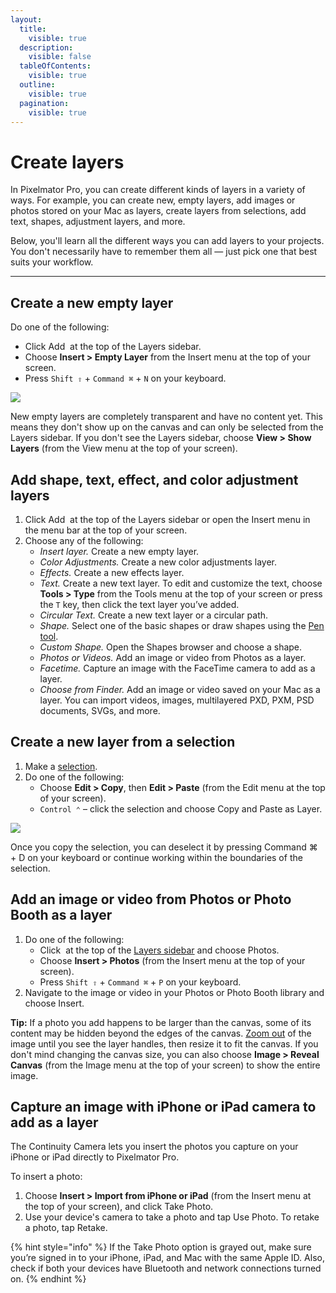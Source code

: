 ```yaml
---
layout:
  title:
    visible: true
  description:
    visible: false
  tableOfContents:
    visible: true
  outline:
    visible: true
  pagination:
    visible: true
---
```


# Create layers

In Pixelmator Pro, you can create different kinds of layers in a variety of ways. For example, you can create new, empty layers, add images or photos stored on your Mac as layers, create layers from selections, add text, shapes, adjustment layers, and more.

Below, you'll learn all the different ways you can add layers to your projects. You don't necessarily have to remember them all — just pick one that best suits your workflow.

***

## Create a new empty layer

Do one of the following:

* Click Add <img src="https://help.pixelmator.com/pixelmator-pro/3.5/assets/English/1604676890000.png" alt="" data-size="line"> at the top of the Layers sidebar.
* Choose **Insert > Empty Layer** from the Insert menu at the top of your screen.
* Press `Shift ⇧` + `Command ⌘` + `N` on your keyboard.

![](https://help.pixelmator.com/pixelmator-pro/3.5/assets/English/1655726035000.jpeg)

New empty layers are completely transparent and have no content yet. This means they don't show up on the canvas and can only be selected from the Layers sidebar. If you don't see the Layers sidebar, choose **View > Show Layers** (from the View menu at the top of your screen).

## Add shape, text, effect, and color adjustment layers

1. Click Add <img src="https://help.pixelmator.com/pixelmator-pro/3.5/assets/English/1648724547000.png" alt="" data-size="line"> at the top of the Layers sidebar or open the Insert menu in the menu bar at the top of your screen.
2. Choose any of the following:
   * _Insert layer._ Create a new empty layer.
   * _Color Adjustments._ Create a new color adjustments layer.
   * _Effects._ Create a new effects layer.
   * _Text._ Create a new text layer. To edit and customize the text, choose **Tools > Type** from the Tools menu at the top of your screen or press the `T` key, then click the text layer you’ve added.
   * _Circular Text._ Create a new text layer or a circular path.
   * _Shape._ Select one of the basic shapes or draw shapes using the [Pen tool](https://www.pixelmator.com/support/guide/pixelmator-pro/776).
   * _Custom Shape._ Open the Shapes browser and choose a shape.
   * _Photos or Videos._ Add an image or video from Photos as a layer.
   * _Facetime._ Capture an image with the FaceTime camera to add as a layer.
   * _Choose from Finder._ Add an image or video saved on your Mac as a layer. You can import videos, images, multilayered PXD, PXM, PSD documents, SVGs, and more.

## Create a new layer from a selection

1. Make a [selection](https://www.pixelmator.com/support/guide/pixelmator-pro/764).
2. Do one of the following:
   * Choose **Edit > Copy**, then **Edit > Paste** (from the Edit menu at the top of your screen).
   * `Control ⌃` – click the selection and choose Copy and Paste as Layer.

![](https://help.pixelmator.com/pixelmator-pro/3.5/assets/English/1655725499000.jpeg)

Once you copy the selection, you can deselect it by pressing Command ⌘ + D on your keyboard or continue working within the boundaries of the selection.

## Add an image or video from Photos or Photo Booth as a layer

1. Do one of the following:
   * Click <img src="https://help.pixelmator.com/pixelmator-pro/3.5/assets/English/1648724547000.png" alt="" data-size="line"> at the top of the [Layers sidebar](https://www.pixelmator.com/support/guide/pixelmator-pro/#glossary) and choose Photos.
   * Choose **Insert > Photos** (from the Insert menu at the top of your screen).
   * Press `Shift ⇧` + `Command ⌘` + `P` on your keyboard.
2. Navigate to the image or video in your Photos or Photo Booth library and choose Insert.

**Tip:** If a photo you add happens to be larger than the canvas, some of its content may be hidden beyond the edges of the canvas. [Zoom out](https://www.pixelmator.com/support/guide/pixelmator-pro/1279) of the image until you see the layer handles, then resize it to fit the canvas. If you don't mind changing the canvas size, you can also choose **Image > Reveal Canvas** (from the Image menu at the top of your screen) to show the entire image.

## Capture an image with iPhone or iPad camera to add as a layer

The Continuity Camera lets you insert the photos you capture on your iPhone or iPad directly to Pixelmator Pro.

To insert a photo:

1. Choose **Insert > Import from iPhone or iPad** (from the Insert menu at the top of your screen), and click Take Photo.
2. Use your device's camera to take a photo and tap Use Photo. To retake a photo, tap Retake.

{% hint style="info" %}
If the Take Photo option is grayed out, make sure you’re signed in to your iPhone, iPad, and Mac with the same Apple ID. Also, check if both your devices have Bluetooth and network connections turned on.
{% endhint %}
